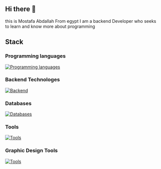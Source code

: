 ## Hi there 👋
this is Mostafa Abdallah From egypt
I am a backend Developer who seeks to learn and know more about programming

## Stack

### Programming languages
[![Programming languages](https://skillicons.dev/icons?i=js,ts,html,css,py,go,cpp)](https://skillicons.dev)

### Backend Technologes 
[![Backend](https://skillicons.dev/icons?i=nodejs,bun,express,npm,prisma,drizzle)](https://skillicons.dev)

### Databases
[![Databases](https://skillicons.dev/icons?i=postgres,mongodb,sqlite)](https://skillicons.dev)

### Tools
[![Tools](https://skillicons.dev/icons?i=git,vscode,anaconda,github,docker)](https://skillicons.dev)

### Graphic Design Tools
[![Tools](https://skillicons.dev/icons?i=ai,ph,github,docker)](https://skillicons.dev)
